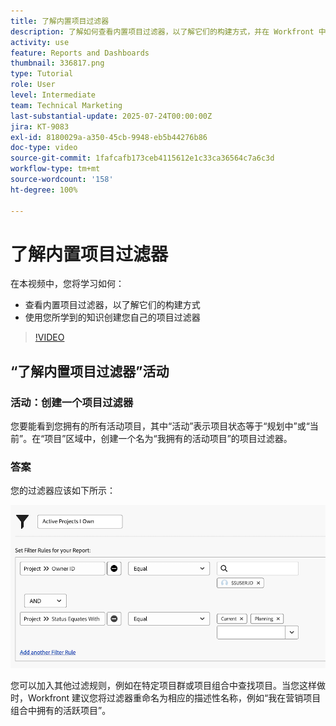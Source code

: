 ```yaml
---
title: 了解内置项目过滤器
description: 了解如何查看内置项目过滤器，以了解它们的构建方式，并在 Workfront 中创建您自己的项目过滤器。
activity: use
feature: Reports and Dashboards
thumbnail: 336817.png
type: Tutorial
role: User
level: Intermediate
team: Technical Marketing
last-substantial-update: 2025-07-24T00:00:00Z
jira: KT-9083
exl-id: 8180029a-a350-45cb-9948-eb5b44276b86
doc-type: video
source-git-commit: 1fafcafb173ceb4115612e1c33ca36564c7a6c3d
workflow-type: tm+mt
source-wordcount: '158'
ht-degree: 100%

---
```


# 了解内置项目过滤器

在本视频中，您将学习如何：

* 查看内置项目过滤器，以了解它们的构建方式
* 使用您所学到的知识创建您自己的项目过滤器

>[!VIDEO](https://video.tv.adobe.com/v/3412664/?quality=12&learn=on&captions=chi_hans)

## “了解内置项目过滤器”活动


### 活动：创建一个项目过滤器

您要能看到您拥有的所有活动项目，其中“活动”表示项目状态等于“规划中”或“当前”。在“项目”区域中，创建一个名为“我拥有的活动项目”的项目过滤器。

### 答案

您的过滤器应该如下所示：

![创建项目过滤器的屏幕图像](assets/opening-built-in-project-filters-1.png)

您可以加入其他过滤规则，例如在特定项目群或项目组合中查找项目。当您这样做时，Workfront 建议您将过滤器重命名为相应的描述性名称，例如“我在营销项目组合中拥有的活跃项目”。
